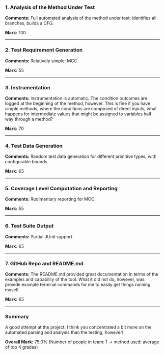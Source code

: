 ### 1. Analysis of the Method Under Test

__Comments:__ Full automated analysis of the method under test; identifies all
branches, builds a CFG.

__Mark:__ 100

---

### 2. Test Requirement Generation

__Comments:__ Relatively simple: MCC.

__Mark:__ 55

---

### 3. Instrumentation

__Comments:__ Instrumentation is automatic. The condition outcomes are logged at
the beginning of the method, however. This is fine if you have simple methods,
where the conditions are composed of direct inputs, what happens for
intermediate values that might be assigned to variables half way through a
method? 

__Mark:__ 70

---

### 4. Test Data Generation

__Comments:__ Random test data generation for different primitive types, with
configurable bounds. 

__Mark:__ 65

---

### 5. Coverage Level Computation and Reporting

__Comments:__ Rudimentary reporting for MCC.

__Mark:__ 55

---

### 6. Test Suite Output

__Comments:__ Partial JUnit support. 

__Mark:__ 65

---

### 7. GitHub Repo and README.md

__Comments:__ The README.md provided great documentation in terms of the
examples and capability of the tool. What it did not do, however, was provide
example terminal commands for me to easily get things running myself.

__Mark:__ 65

---

### Summary

A good attempt at the project. I think you concentrated a bit more on the
automated parsing and analysis than the testing, however! 

__Overall Mark:__ 75.0% (Number of people in team: 1 -> method used: average of top 4 grades)
